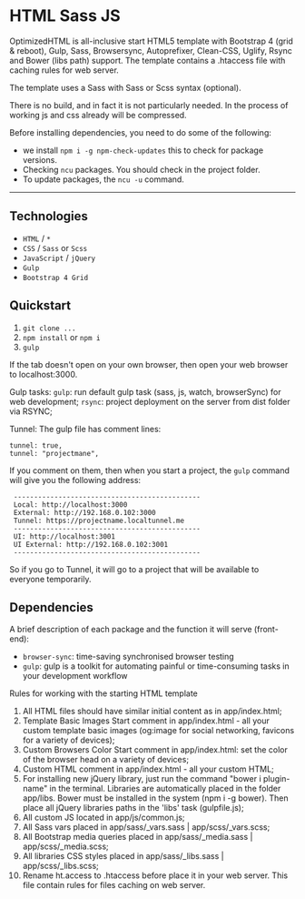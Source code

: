 # HTML Sass JS
OptimizedHTML is all-inclusive start HTML5 template with Bootstrap 4 (grid & reboot), Gulp, Sass, Browsersync, Autoprefixer, Clean-CSS, Uglify, Rsync and Bower (libs path) support. The template contains a .htaccess file with caching rules for web server.

The template uses a Sass with Sass or Scss syntax (optional).

There is no build, and in fact it is not particularly needed. In the process of working js and css already
will be compressed.

Before installing dependencies, you need to do some of the following:
* we install `npm i -g npm-check-updates` this to check for package versions.
* Checking `ncu` packages. You should check in the project folder.
* To update packages, the `ncu -u` command.

---

## Technologies
* `HTML` / `*`
* `CSS` / `Sass` or `Scss`
* `JavaScript` / `jQuery`
* `Gulp`
* `Bootstrap 4 Grid`

## Quickstart
1. `git clone ...`
2. `npm install` or `npm i`
3. `gulp`

If the tab doesn't open on your own browser, then open your web browser to localhost:3000.

Gulp tasks:
 `gulp`: run default gulp task (sass, js, watch, browserSync) for web development;
 `rsync`: project deployment on the server from dist folder via RSYNC;

Tunnel:
The gulp file has comment lines:
```
tunnel: true,
tunnel: "projectmane",
```
If you comment on them, then when you start a project, the `gulp` command will give you the following address:
```
 ----------------------------------------------
 Local: http://localhost:3000
 External: http://192.168.0.102:3000
 Tunnel: https://projectname.localtunnel.me
 ----------------------------------------------
 UI: http://localhost:3001
 UI External: http://192.168.0.102:3001
 ----------------------------------------------
 ```
 So if you go to Tunnel, it will go to a project that will be available to everyone temporarily.

## Dependencies
A brief description of each package and the function it will serve (front-end):
* `browser-sync`: time-saving synchronised browser testing
* `gulp`: gulp is a toolkit for automating painful or time-consuming tasks in your development workflow

Rules for working with the starting HTML template
1) All HTML files should have similar initial content as in app/index.html;
2) Template Basic Images Start comment in app/index.html - all your custom template basic images (og:image for social networking, favicons for a variety of devices);
3) Custom Browsers Color Start comment in app/index.html: set the color of the browser head on a variety of devices;
4) Custom HTML comment in app/index.html - all your custom HTML;
5) For installing new jQuery library, just run the command "bower i plugin-name" in the terminal. Libraries are automatically placed in the folder app/libs. Bower must be installed in the system (npm i -g bower). Then place all jQuery libraries paths in the 'libs' task (gulpfile.js);
6) All custom JS located in app/js/common.js;
7) All Sass vars placed in app/sass/_vars.sass | app/scss/_vars.scss;
8) All Bootstrap media queries placed in app/sass/_media.sass | app/scss/_media.scss;
9) All libraries CSS styles placed in app/sass/_libs.sass | app/scss/_libs.scss;
10) Rename ht.access to .htaccess before place it in your web server. This file contain rules for files caching on web server.
